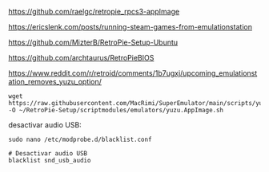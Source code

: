 https://github.com/raelgc/retropie_rpcs3-appImage

https://ericslenk.com/posts/running-steam-games-from-emulationstation

https://github.com/MizterB/RetroPie-Setup-Ubuntu

https://github.com/archtaurus/RetroPieBIOS

https://www.reddit.com/r/retroid/comments/1b7ugxj/upcoming_emulationstation_removes_yuzu_option/

```
wget https://raw.githubusercontent.com/MacRimi/SuperEmulator/main/scripts/yuzu.AppImage.sh -O ~/RetroPie-Setup/scriptmodules/emulators/yuzu.AppImage.sh
```

desactivar audio USB:
```
sudo nano /etc/modprobe.d/blacklist.conf
```
```
# Desactivar audio USB
blacklist snd_usb_audio
```
